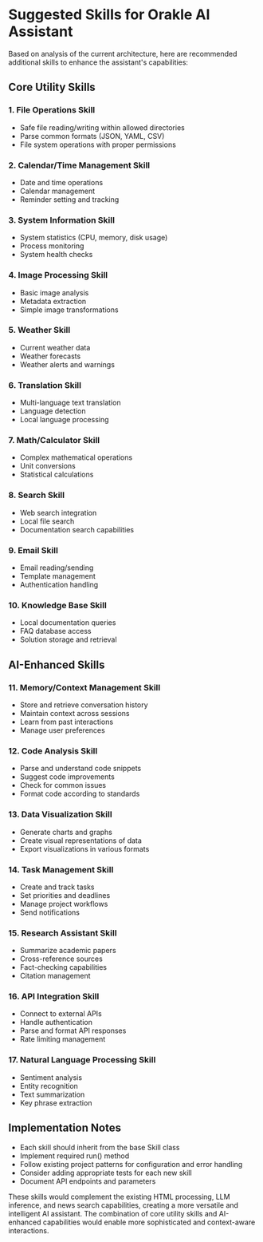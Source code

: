 # Suggested Skills for Orakle AI Assistant

Based on analysis of the current architecture, here are recommended additional skills to enhance the assistant's capabilities:

## Core Utility Skills

### 1. File Operations Skill
- Safe file reading/writing within allowed directories
- Parse common formats (JSON, YAML, CSV)
- File system operations with proper permissions

### 2. Calendar/Time Management Skill
- Date and time operations
- Calendar management
- Reminder setting and tracking

### 3. System Information Skill
- System statistics (CPU, memory, disk usage)
- Process monitoring
- System health checks

### 4. Image Processing Skill
- Basic image analysis
- Metadata extraction
- Simple image transformations

### 5. Weather Skill
- Current weather data
- Weather forecasts
- Weather alerts and warnings

### 6. Translation Skill
- Multi-language text translation
- Language detection
- Local language processing

### 7. Math/Calculator Skill
- Complex mathematical operations
- Unit conversions
- Statistical calculations

### 8. Search Skill
- Web search integration
- Local file search
- Documentation search capabilities

### 9. Email Skill
- Email reading/sending
- Template management
- Authentication handling

### 10. Knowledge Base Skill
- Local documentation queries
- FAQ database access
- Solution storage and retrieval

## AI-Enhanced Skills

### 11. Memory/Context Management Skill
- Store and retrieve conversation history
- Maintain context across sessions
- Learn from past interactions
- Manage user preferences

### 12. Code Analysis Skill
- Parse and understand code snippets
- Suggest code improvements
- Check for common issues
- Format code according to standards

### 13. Data Visualization Skill
- Generate charts and graphs
- Create visual representations of data
- Export visualizations in various formats

### 14. Task Management Skill
- Create and track tasks
- Set priorities and deadlines
- Manage project workflows
- Send notifications

### 15. Research Assistant Skill
- Summarize academic papers
- Cross-reference sources
- Fact-checking capabilities
- Citation management

### 16. API Integration Skill
- Connect to external APIs
- Handle authentication
- Parse and format API responses
- Rate limiting management

### 17. Natural Language Processing Skill
- Sentiment analysis
- Entity recognition
- Text summarization
- Key phrase extraction

## Implementation Notes
- Each skill should inherit from the base Skill class
- Implement required run() method
- Follow existing project patterns for configuration and error handling
- Consider adding appropriate tests for each new skill
- Document API endpoints and parameters

These skills would complement the existing HTML processing, LLM inference, and news search capabilities, creating a more versatile and intelligent AI assistant. The combination of core utility skills and AI-enhanced capabilities would enable more sophisticated and context-aware interactions.
